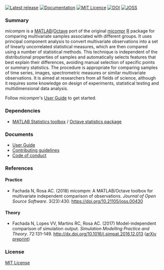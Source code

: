 [![Latest release](https://img.shields.io/github/release/fakenmc/micompm.svg)](https://github.com/fakenmc/micompm/releases)
[![Documentation](https://img.shields.io/badge/documentation-user_guide-brightgreen.svg)](docs/userguide.md)
[![MIT Licence](https://img.shields.io/badge/license-MIT-yellowgreen.svg)](https://opensource.org/licenses/MIT/)
[![DOI](https://zenodo.org/badge/DOI/10.5281/zenodo.931838.svg)](https://doi.org/10.5281/zenodo.931838)
[![JOSS](http://joss.theoj.org/papers/10.21105/joss.00430/status.svg)](https://doi.org/10.21105/joss.00430)

### Summary

_micompm_ is a [MATLAB]/[Octave] port of the original [micompr] [R] package for
comparing multivariate samples associated with different groups. It uses
principal component analysis to convert multivariate observations into a set of
linearly uncorrelated statistical measures, which are then compared using a
number of statistical methods. This technique is independent of the
distributional properties of samples and automatically selects features that
best explain their differences, avoiding manual selection of specific points or
summary statistics. The procedure is appropriate for comparing samples of time
series, images, spectrometric measures or similar multivariate observations. It
is aimed at researchers from all fields of science, although it requires some
knowledge on design of experiments, statistical testing and multidimensional
data analysis.

Follow _micompm_'s [User Guide] to get started.

### Dependencies

* [MATLAB Statistics toolbox] / [Octave statistics package]

### Documents

* [User Guide]
* [Contributing guidelines](CONTRIBUTING.md)
* [Code of conduct](CODE_OF_CONDUCT.md)

### References

#### Practice

* Fachada N, Rosa AC. (2018)
micompm: A MATLAB/Octave toolbox for multivariate independent comparison of
observations.
*Journal of Open Source Software*. 3(23):430.
https://doi.org/10.21105/joss.00430

#### Theory

* Fachada N, Lopes VV, Martins RC, Rosa AC. (2017)
Model-independent comparison of simulation output. *Simulation Modelling
Practice and Theory*. 72:131–149. http://dx.doi.org/10.1016/j.simpat.2016.12.013
([arXiv preprint](http://arxiv.org/abs/1509.09174))

### License

[MIT License](LICENSE)

[micompr]: https://github.com/fakenmc/micompr
[R]: https://www.r-project.org/
[MATLAB]: http://www.mathworks.com/products/matlab/
[Octave]: https://gnu.org/software/octave/
[User Guide]: docs/userguide.md
[MATLAB Statistics toolbox]: https://www.mathworks.com/products/statistics.html
[Octave statistics package]: https://octave.sourceforge.io/statistics/
